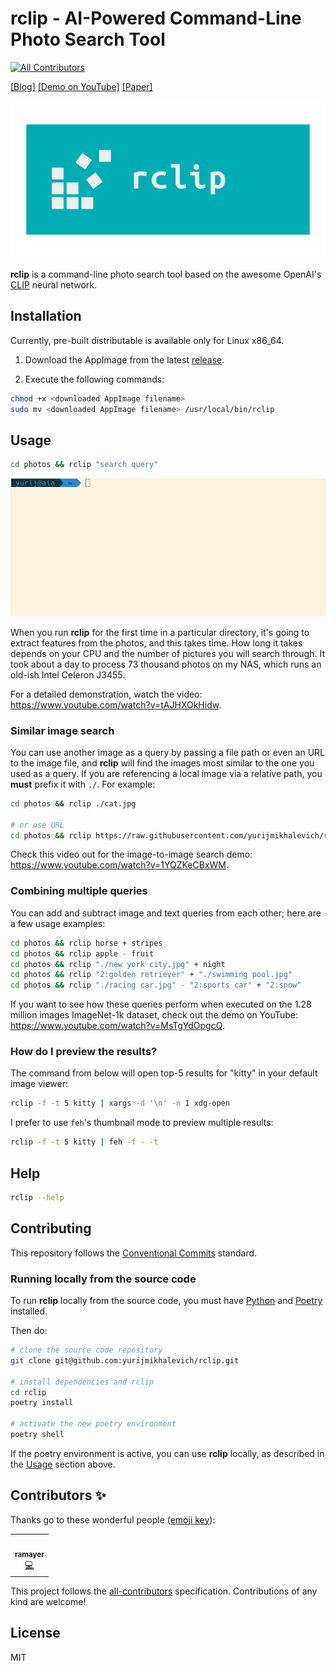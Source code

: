 # rclip - AI-Powered Command-Line Photo Search Tool
<!-- ALL-CONTRIBUTORS-BADGE:START - Do not remove or modify this section -->
[![All Contributors](https://img.shields.io/badge/all_contributors-1-orange.svg?style=flat-square)](#contributors-)
<!-- ALL-CONTRIBUTORS-BADGE:END -->

[[Blog]](https://mikhalevi.ch/rclip-an-ai-powered-command-line-photo-search-tool/) [[Demo on YouTube]](https://www.youtube.com/watch?v=tAJHXOkHidw) [[Paper]](https://www.thinkmind.org/index.php?view=article&articleid=content_2023_1_20_60011)

<div align="center">
  <img alt="rclip logo" src="https://raw.githubusercontent.com/yurijmikhalevich/rclip/main/resources/logo-transparent.png" width="600px" />
</div>

**rclip** is a command-line photo search tool based on the awesome OpenAI's [CLIP](https://github.com/openai/CLIP) neural network.

## Installation

Currently, pre-built distributable is available only for Linux x86_64.

1. Download the AppImage from the latest [release](https://github.com/yurijmikhalevich/rclip/releases).

2. Execute the following commands:

```bash
chmod +x <downloaded AppImage filename>
sudo mv <downloaded AppImage filename> /usr/local/bin/rclip
```

## Usage

```bash
cd photos && rclip "search query"
```

<img alt="rclip usage demo" src="https://raw.githubusercontent.com/yurijmikhalevich/rclip/main/resources/rclip-usage.gif" width="640px" />

When you run **rclip** for the first time in a particular directory, it's going to extract features from the photos, and this takes time. How long it takes depends on your CPU and the number of pictures you will search through. It took about a day to process 73 thousand photos on my NAS, which runs an old-ish Intel Celeron J3455.

For a detailed demonstration, watch the video: https://www.youtube.com/watch?v=tAJHXOkHidw.

### Similar image search

You can use another image as a query by passing a file path or even an URL to the image file, and **rclip** will find the images most similar to the one you used as a query. If you are referencing a local image via a relative path, you **must** prefix it with `./`. For example:

```bash
cd photos && rclip ./cat.jpg

# or use URL
cd photos && rclip https://raw.githubusercontent.com/yurijmikhalevich/rclip/main/tests/e2e/images/cat.jpg
```

Check this video out for the image-to-image search demo: https://www.youtube.com/watch?v=1YQZKeCBxWM.

### Combining multiple queries

You can add and subtract image and text queries from each other; here are a few usage examples:

```bash
cd photos && rclip horse + stripes
cd photos && rclip apple - fruit
cd photos && rclip "./new york city.jpg" + night
cd photos && rclip "2:golden retriever" + "./swimming pool.jpg"
cd photos && rclip "./racing car.jpg" - "2:sports car" + "2:snow"
```

If you want to see how these queries perform when executed on the 1.28 million images ImageNet-1k dataset, check out the demo on YouTube: https://www.youtube.com/watch?v=MsTgYdOpgcQ.

### How do I preview the results?

The command from below will open top-5 results for "kitty" in your default image viewer:

```bash
rclip -f -t 5 kitty | xargs -d '\n' -n 1 xdg-open
```

I prefer to use `feh`'s thumbnail mode to preview multiple results:

```bash
rclip -f -t 5 kitty | feh -f - -t
```

## Help

```bash
rclip --help
```

## Contributing

This repository follows the [Conventional Commits](https://www.conventionalcommits.org/en/v1.0.0/) standard.

### Running locally from the source code

To run **rclip** locally from the source code, you must have [Python](https://www.python.org/downloads/) and [Poetry](https://python-poetry.org/) installed.

Then do:
```bash
# clone the source code repository
git clone git@github.com:yurijmikhalevich/rclip.git

# install dependencies and rclip
cd rclip
poetry install

# activate the new poetry environment
poetry shell
```

If the poetry environment is active, you can use **rclip** locally, as described in the [Usage](#usage) section above.

## Contributors ✨

Thanks go to these wonderful people ([emoji key](https://allcontributors.org/docs/en/emoji-key)):

<!-- ALL-CONTRIBUTORS-LIST:START - Do not remove or modify this section -->
<!-- prettier-ignore-start -->
<!-- markdownlint-disable -->
<table>
  <tr>
    <td align="center"><a href="https://github.com/ramayer"><img src="https://avatars.githubusercontent.com/u/72320?v=4?s=100" width="100px;" alt=""/><br /><sub><b>ramayer</b></sub></a><br /><a href="https://github.com/yurijmikhalevich/rclip/commits?author=ramayer" title="Code">💻</a></td>
  </tr>
</table>

<!-- markdownlint-restore -->
<!-- prettier-ignore-end -->

<!-- ALL-CONTRIBUTORS-LIST:END -->

This project follows the [all-contributors](https://github.com/all-contributors/all-contributors) specification. Contributions of any kind are welcome!

## License

MIT
